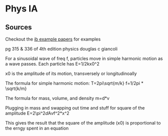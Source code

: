 # Phys IA

## Sources

Checkout the [ib example papers](https://ibpublishing.ibo.org/server2/rest/app/tsm.xql?doc=d_4_physi_tsm_1408_1_e&part=8&chapter=1) for examples

pg 315 & 336 of 4th edition physics douglas c giancoli 

For a sinusoidal wave of freq f, particles move in simple harmonic motion as a wave passes. Each particle has E=1/2kx0^2

x0 is the amplitude of its motion, transversely or longitudinoally


The formula for simple harmonic motion:
T=2pi\sqrt{m/k}
f=1/2pi * \sqrt{k/m}

The formula for mass, volume, and density
m=d*v

Plugging in mass and swapping out time and stuff for square of the amplitude
E=2\pi^2*d*A*v*f^2*x^2

This gives the result that the square of the amplitude (x0) is proportional to the erngy spent in an equation
